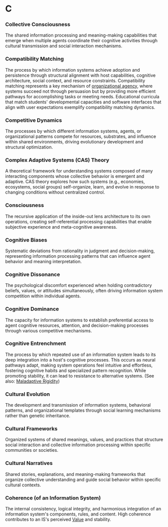 # C

### Collective Consciousness
The shared information processing and meaning-making capabilities that emerge when multiple agents coordinate their cognitive activities through cultural transmission and social interaction mechanisms.

### Compatibility Matching
The process by which information systems achieve adoption and persistence through structural alignment with host capabilities, cognitive architecture, social context, and resource constraints. Compatibility matching represents a key mechanism of [organizational agency](O.md#organizational-agency), where systems succeed not through persuasion but by providing more efficient pathways for accomplishing tasks or meeting needs. Educational curricula that match students' developmental capacities and software interfaces that align with user expectations exemplify compatibility matching dynamics.

### Competitive Dynamics
The processes by which different information systems, agents, or organizational patterns compete for resources, substrates, and influence within shared environments, driving evolutionary development and structural optimization.

### Complex Adaptive Systems (CAS) Theory
A theoretical framework for understanding systems composed of many interacting components whose collective behavior is emergent and adaptive. CAS theory explores how such systems (e.g., economies, ecosystems, social groups) self-organize, learn, and evolve in response to changing conditions without centralized control.

### Consciousness
The recursive application of the inside-out lens architecture to its own operations, creating self-referential processing capabilities that enable subjective experience and meta-cognitive awareness.

### Cognitive Biases
Systematic deviations from rationality in judgment and decision-making, representing information processing patterns that can influence agent behavior and meaning interpretation.

### Cognitive Dissonance
The psychological discomfort experienced when holding contradictory beliefs, values, or attitudes simultaneously, often driving information system competition within individual agents.

### Cognitive Dominance
The capacity for information systems to establish preferential access to agent cognitive resources, attention, and decision-making processes through various competitive mechanisms.

### Cognitive Entrenchment
The process by which repeated use of an information system leads to its deep integration into a host's cognitive processes. This occurs as neural pathways adapt, making system operations feel intuitive and effortless, fostering cognitive habits and specialized pattern recognition. While promoting stability, it can lead to resistance to alternative systems. (See also: [Maladaptive Rigidity](M.md#maladaptive-rigidity))

### Cultural Evolution
The development and transmission of information systems, behavioral patterns, and organizational templates through social learning mechanisms rather than genetic inheritance.

### Cultural Frameworks
Organized systems of shared meanings, values, and practices that structure social interaction and collective information processing within specific communities or societies.

### Cultural Narratives
Shared stories, explanations, and meaning-making frameworks that organize collective understanding and guide social behavior within specific cultural contexts.

### Coherence (of an Information System)
The internal consistency, logical integrity, and harmonious integration of an information system's components, rules, and content. High coherence contributes to an IS's perceived [Value](V.md#value-of-an-information-system) and stability.
